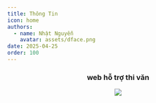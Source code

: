 ```yaml
---
title: Thông Tin
icon: home
authors:
  - name: Nhật Nguyễn
    avatar: assets/dface.png
date: 2025-04-25
order: 100
---
```

<div align="center">
  <h3>web hỗ trợ thi văn</h3>
  <img src="assets/bg.jpg">
</div>